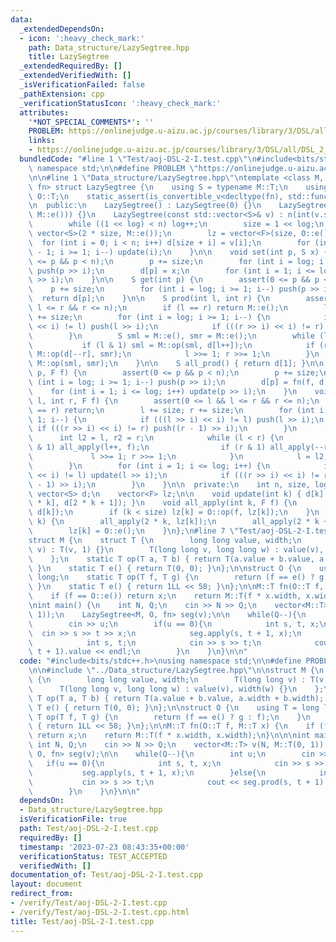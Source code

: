 ```yaml
---
data:
  _extendedDependsOn:
  - icon: ':heavy_check_mark:'
    path: Data_structure/LazySegtree.hpp
    title: LazySegtree
  _extendedRequiredBy: []
  _extendedVerifiedWith: []
  _isVerificationFailed: false
  _pathExtension: cpp
  _verificationStatusIcon: ':heavy_check_mark:'
  attributes:
    '*NOT_SPECIAL_COMMENTS*': ''
    PROBLEM: https://onlinejudge.u-aizu.ac.jp/courses/library/3/DSL/all/DSL_2_I
    links:
    - https://onlinejudge.u-aizu.ac.jp/courses/library/3/DSL/all/DSL_2_I
  bundledCode: "#line 1 \"Test/aoj-DSL-2-I.test.cpp\"\n#include<bits/stdc++.h>\nusing\
    \ namespace std;\n\n#define PROBLEM \"https://onlinejudge.u-aizu.ac.jp/courses/library/3/DSL/all/DSL_2_I\"\
    \n\n#line 1 \"Data_structure/LazySegtree.hpp\"\ntemplate <class M, class O, auto\
    \ fn> struct LazySegtree {\n    using S = typename M::T;\n    using F = typename\
    \ O::T;\n    static_assert(is_convertible_v<decltype(fn), std::function<S(F, S)>>);\n\
    \n  public:\n    LazySegtree() : LazySegtree(0) {}\n    LazySegtree(int n) : LazySegtree(std::vector<S>(n,\
    \ M::e())) {}\n    LazySegtree(const std::vector<S>& v) : n(int(v.size())) {\n\
    \        while ((1 << log) < n) log++;\n        size = 1 << log;\n        d =\
    \ vector<S>(2 * size, M::e());\n        lz = vector<F>(size, O::e());\n      \
    \  for (int i = 0; i < n; i++) d[size + i] = v[i];\n        for (int i = size\
    \ - 1; i >= 1; i--) update(i);\n    }\n\n    void set(int p, S x) {\n        assert(0\
    \ <= p && p < n);\n        p += size;\n        for (int i = log; i >= 1; i--)\
    \ push(p >> i);\n        d[p] = x;\n        for (int i = 1; i <= log; i++) update(p\
    \ >> i);\n    }\n\n    S get(int p) {\n        assert(0 <= p && p < n);\n    \
    \    p += size;\n        for (int i = log; i >= 1; i--) push(p >> i);\n      \
    \  return d[p];\n    }\n\n    S prod(int l, int r) {\n        assert(0 <= l &&\
    \ l <= r && r <= n);\n        if (l == r) return M::e();\n        l += size; r\
    \ += size;\n        for (int i = log; i >= 1; i--) {\n            if (((l >> i)\
    \ << i) != l) push(l >> i);\n            if (((r >> i) << i) != r) push(r >> i);\n\
    \        }\n        S sml = M::e(), smr = M::e();\n        while (l < r) {\n \
    \           if (l & 1) sml = M::op(sml, d[l++]);\n            if (r & 1) smr =\
    \ M::op(d[--r], smr);\n            l >>= 1; r >>= 1;\n        }\n        return\
    \ M::op(sml, smr);\n    }\n\n    S all_prod() { return d[1]; }\n\n    void apply(int\
    \ p, F f) {\n        assert(0 <= p && p < n);\n        p += size;\n        for\
    \ (int i = log; i >= 1; i--) push(p >> i);\n        d[p] = fn(f, d[p]);\n    \
    \    for (int i = 1; i <= log; i++) update(p >> i);\n    }\n    void apply(int\
    \ l, int r, F f) {\n        assert(0 <= l && l <= r && r <= n);\n        if (l\
    \ == r) return;\n        l += size; r += size;\n        for (int i = log; i >=\
    \ 1; i--) {\n            if (((l >> i) << i) != l) push(l >> i);\n           \
    \ if (((r >> i) << i) != r) push((r - 1) >> i);\n        }\n        {\n      \
    \      int l2 = l, r2 = r;\n            while (l < r) {\n                if (l\
    \ & 1) all_apply(l++, f);\n                if (r & 1) all_apply(--r, f);\n   \
    \             l >>= 1; r >>= 1;\n            }\n            l = l2; r = r2;\n\
    \        }\n        for (int i = 1; i <= log; i++) {\n            if (((l >> i)\
    \ << i) != l) update(l >> i);\n            if (((r >> i) << i) != r) update((r\
    \ - 1) >> i);\n        }\n    }\n\n  private:\n    int n, size, log = 0;\n   \
    \ vector<S> d;\n    vector<F> lz;\n\n    void update(int k) { d[k] = M::op(d[2\
    \ * k], d[2 * k + 1]); }\n    void all_apply(int k, F f) {\n        d[k] = fn(f,\
    \ d[k]);\n        if (k < size) lz[k] = O::op(f, lz[k]);\n    }\n    void push(int\
    \ k) {\n        all_apply(2 * k, lz[k]);\n        all_apply(2 * k + 1, lz[k]);\n\
    \        lz[k] = O::e();\n    }\n};\n#line 7 \"Test/aoj-DSL-2-I.test.cpp\"\n\n\
    struct M {\n    struct T {\n        long long value, width;\n        T(long long\
    \ v) : T(v, 1) {}\n        T(long long v, long long w) : value(v), width(w) {}\n\
    \    };\n    static T op(T a, T b) { return T(a.value + b.value, a.width + b.width);\
    \ }\n    static T e() { return T(0, 0); }\n};\n\nstruct O {\n    using T = long\
    \ long;\n    static T op(T f, T g) {\n        return (f == e() ? g : f);\n   \
    \ }\n    static T e() { return 1LL << 58; }\n};\n\nM::T fn(O::T f, M::T x) {\n\
    \    if (f == O::e()) return x;\n    return M::T(f * x.width, x.width);\n}\n\n\
    \nint main() {\n    int N, Q;\n    cin >> N >> Q;\n    vector<M::T> v(N, M::T(0,\
    \ 1));\n    LazySegtree<M, O, fn> seg(v);\n\n    while(Q--){\n        int u;\n\
    \        cin >> u;\n        if(u == 0){\n            int s, t, x;\n          \
    \  cin >> s >> t >> x;\n            seg.apply(s, t + 1, x);\n        }else{\n\
    \            int s, t;\n            cin >> s >> t;\n            cout << seg.prod(s,\
    \ t + 1).value << endl;\n        }\n    }\n}\n\n"
  code: "#include<bits/stdc++.h>\nusing namespace std;\n\n#define PROBLEM \"https://onlinejudge.u-aizu.ac.jp/courses/library/3/DSL/all/DSL_2_I\"\
    \n\n#include \"../Data_structure/LazySegtree.hpp\"\n\nstruct M {\n    struct T\
    \ {\n        long long value, width;\n        T(long long v) : T(v, 1) {}\n  \
    \      T(long long v, long long w) : value(v), width(w) {}\n    };\n    static\
    \ T op(T a, T b) { return T(a.value + b.value, a.width + b.width); }\n    static\
    \ T e() { return T(0, 0); }\n};\n\nstruct O {\n    using T = long long;\n    static\
    \ T op(T f, T g) {\n        return (f == e() ? g : f);\n    }\n    static T e()\
    \ { return 1LL << 58; }\n};\n\nM::T fn(O::T f, M::T x) {\n    if (f == O::e())\
    \ return x;\n    return M::T(f * x.width, x.width);\n}\n\n\nint main() {\n   \
    \ int N, Q;\n    cin >> N >> Q;\n    vector<M::T> v(N, M::T(0, 1));\n    LazySegtree<M,\
    \ O, fn> seg(v);\n\n    while(Q--){\n        int u;\n        cin >> u;\n     \
    \   if(u == 0){\n            int s, t, x;\n            cin >> s >> t >> x;\n \
    \           seg.apply(s, t + 1, x);\n        }else{\n            int s, t;\n \
    \           cin >> s >> t;\n            cout << seg.prod(s, t + 1).value << endl;\n\
    \        }\n    }\n}\n\n"
  dependsOn:
  - Data_structure/LazySegtree.hpp
  isVerificationFile: true
  path: Test/aoj-DSL-2-I.test.cpp
  requiredBy: []
  timestamp: '2023-07-23 08:43:35+00:00'
  verificationStatus: TEST_ACCEPTED
  verifiedWith: []
documentation_of: Test/aoj-DSL-2-I.test.cpp
layout: document
redirect_from:
- /verify/Test/aoj-DSL-2-I.test.cpp
- /verify/Test/aoj-DSL-2-I.test.cpp.html
title: Test/aoj-DSL-2-I.test.cpp
---
```

